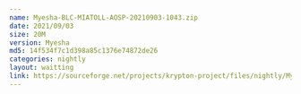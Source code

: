 ```yaml
---
name: Myesha-BLC-MIATOLL-AOSP-20210903-1043.zip
date: 2021/09/03
size: 20M
version: Myesha
md5: 14f534f7c1d398a85c1376e74872de26
categories: nightly
layout: waitting
link: https://sourceforge.net/projects/krypton-project/files/nightly/Myesha-BLC-MIATOLL-AOSP-20210903-1043.zip
---
```


